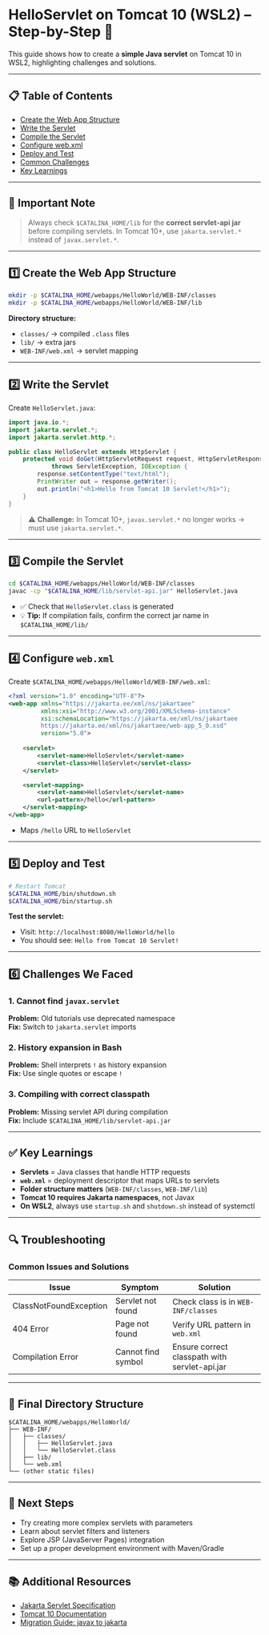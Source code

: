 # HelloServlet on Tomcat 10 (WSL2) – Step-by-Step 🎯

This guide shows how to create a **simple Java servlet** on Tomcat 10 in WSL2, highlighting challenges and solutions.

---

## 📋 Table of Contents
- [Create the Web App Structure](#1️⃣-create-the-web-app-structure)
- [Write the Servlet](#2️⃣-write-the-servlet)
- [Compile the Servlet](#3️⃣-compile-the-servlet)
- [Configure web.xml](#4️⃣-configure-webxml)
- [Deploy and Test](#5️⃣-deploy-and-test)
- [Common Challenges](#6️⃣-challenges-we-faced)
- [Key Learnings](#✅-key-learnings)

---

## 🚨 Important Note

> Always check `$CATALINA_HOME/lib` for the **correct servlet-api jar** before compiling servlets. In Tomcat 10+, use `jakarta.servlet.*` instead of `javax.servlet.*`.

---

## 1️⃣ Create the Web App Structure

```bash
mkdir -p $CATALINA_HOME/webapps/HelloWorld/WEB-INF/classes
mkdir -p $CATALINA_HOME/webapps/HelloWorld/WEB-INF/lib
```

**Directory structure:**
- `classes/` → compiled `.class` files
- `lib/` → extra jars
- `WEB-INF/web.xml` → servlet mapping

---

## 2️⃣ Write the Servlet

Create `HelloServlet.java`:

```java
import java.io.*;
import jakarta.servlet.*;
import jakarta.servlet.http.*;

public class HelloServlet extends HttpServlet {
    protected void doGet(HttpServletRequest request, HttpServletResponse response)
            throws ServletException, IOException {
        response.setContentType("text/html");
        PrintWriter out = response.getWriter();
        out.println("<h1>Hello from Tomcat 10 Servlet!</h1>");
    }
}
```

> ⚠️ **Challenge:** In Tomcat 10+, `javax.servlet.*` no longer works → must use `jakarta.servlet.*`.

---

## 3️⃣ Compile the Servlet

```bash
cd $CATALINA_HOME/webapps/HelloWorld/WEB-INF/classes
javac -cp "$CATALINA_HOME/lib/servlet-api.jar" HelloServlet.java
```

- ✅ Check that `HelloServlet.class` is generated
- 💡 **Tip:** If compilation fails, confirm the correct jar name in `$CATALINA_HOME/lib/`

---

## 4️⃣ Configure `web.xml`

Create `$CATALINA_HOME/webapps/HelloWorld/WEB-INF/web.xml`:

```xml
<?xml version="1.0" encoding="UTF-8"?>
<web-app xmlns="https://jakarta.ee/xml/ns/jakartaee"
         xmlns:xsi="http://www.w3.org/2001/XMLSchema-instance"
         xsi:schemaLocation="https://jakarta.ee/xml/ns/jakartaee
         https://jakarta.ee/xml/ns/jakartaee/web-app_5_0.xsd"
         version="5.0">
         
    <servlet>
        <servlet-name>HelloServlet</servlet-name>
        <servlet-class>HelloServlet</servlet-class>
    </servlet>

    <servlet-mapping>
        <servlet-name>HelloServlet</servlet-name>
        <url-pattern>/hello</url-pattern>
    </servlet-mapping>
</web-app>
```

- Maps `/hello` URL to `HelloServlet`

---

## 5️⃣ Deploy and Test

```bash
# Restart Tomcat
$CATALINA_HOME/bin/shutdown.sh
$CATALINA_HOME/bin/startup.sh
```

**Test the servlet:**
- Visit: `http://localhost:8080/HelloWorld/hello`
- You should see: `Hello from Tomcat 10 Servlet!`

---

## 6️⃣ Challenges We Faced

### 1. Cannot find `javax.servlet`
**Problem:** Old tutorials use deprecated namespace  
**Fix:** Switch to `jakarta.servlet` imports

### 2. History expansion in Bash
**Problem:** Shell interprets `!` as history expansion  
**Fix:** Use single quotes or escape `!`

### 3. Compiling with correct classpath
**Problem:** Missing servlet API during compilation  
**Fix:** Include `$CATALINA_HOME/lib/servlet-api.jar`

---

## ✅ Key Learnings

- **Servlets** = Java classes that handle HTTP requests
- **`web.xml`** = deployment descriptor that maps URLs to servlets
- **Folder structure matters** (`WEB-INF/classes`, `WEB-INF/lib`)
- **Tomcat 10 requires Jakarta namespaces**, not Javax
- **On WSL2**, always use `startup.sh` and `shutdown.sh` instead of systemctl

---

## 🔍 Troubleshooting

### Common Issues and Solutions

| Issue | Symptom | Solution |
|-------|---------|----------|
| ClassNotFoundException | Servlet not found | Check class is in `WEB-INF/classes` |
| 404 Error | Page not found | Verify URL pattern in `web.xml` |
| Compilation Error | Cannot find symbol | Ensure correct classpath with servlet-api.jar |

---

## 📁 Final Directory Structure

```
$CATALINA_HOME/webapps/HelloWorld/
├── WEB-INF/
│   ├── classes/
│   │   ├── HelloServlet.java
│   │   └── HelloServlet.class
│   ├── lib/
│   └── web.xml
└── (other static files)
```

---

## 🔗 Next Steps

- Try creating more complex servlets with parameters
- Learn about servlet filters and listeners  
- Explore JSP (JavaServer Pages) integration
- Set up a proper development environment with Maven/Gradle

---

## 📚 Additional Resources

- [Jakarta Servlet Specification](https://jakarta.ee/specifications/servlet/)
- [Tomcat 10 Documentation](https://tomcat.apache.org/tomcat-10.1-doc/)
- [Migration Guide: javax to jakarta](https://jakarta.ee/specifications/servlet/5.0/jakarta-servlet-spec-5.0.html)